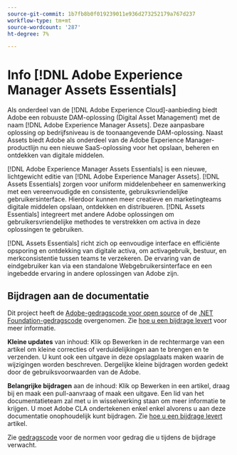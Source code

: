 ```yaml
---
source-git-commit: 1b7fb8b0f019239011e936d273252179a767d237
workflow-type: tm+mt
source-wordcount: '287'
ht-degree: 7%

---
```

# Info [!DNL Adobe Experience Manager Assets Essentials]

Als onderdeel van de [!DNL Adobe Experience Cloud]-aanbieding biedt Adobe een robuuste DAM-oplossing (Digital Asset Management) met de naam [!DNL Adobe Experience Manager Assets]. Deze aanpasbare oplossing op bedrijfsniveau is de toonaangevende DAM-oplossing. Naast Assets biedt Adobe als onderdeel van de Adobe Experience Manager-productlijn nu een nieuwe SaaS-oplossing voor het opslaan, beheren en ontdekken van digitale middelen.

[!DNL Adobe Experience Manager Assets Essentials] is een nieuwe, lichtgewicht editie van  [!DNL Adobe Experience Manager Assets]. [!DNL Assets Essentials] zorgen voor uniform middelenbeheer en samenwerking met een vereenvoudigde en consistente, gebruiksvriendelijke gebruikersinterface. Hierdoor kunnen meer creatieve en marketingteams digitale middelen opslaan, ontdekken en distribueren. [!DNL Assets Essentials] integreert met andere Adobe oplossingen om gebruikersvriendelijke methodes te verstrekken om activa in deze oplossingen te gebruiken.

[!DNL Assets Essentials] richt zich op eenvoudige interface en efficiënte opsporing en ontdekking van digitale activa, om activagebruik, bestuur, en merkconsistentie tussen teams te verzekeren. De ervaring van de eindgebruiker kan via een standalone Webgebruikersinterface en een ingebedde ervaring in andere oplossingen van Adobe zijn.

## Bijdragen aan de documentatie

Dit project heeft de [Adobe-gedragscode voor open source](code-of-conduct.md) of de [.NET Foundation-gedragscode](https://dotnetfoundation.org/code-of-conduct) overgenomen. Zie [hoe u een bijdrage levert](contributing.md) voor meer informatie.

**Kleine updates** van inhoud: Klik op Bewerken in de rechtermarge van een artikel om kleine correcties of verduidelijkingen aan te brengen en te verzenden. U kunt ook een uitgave in deze opslagplaats maken waarin de wijzigingen worden beschreven. Dergelijke kleine bijdragen worden gedekt door de gebruiksvoorwaarden van de Adobe.

**Belangrijke bijdragen** aan de inhoud: Klik op Bewerken in een artikel, draag bij en maak een pull-aanvraag of maak een uitgave. Een lid van het documentatieteam zal met u in wisselwerking staan om meer informatie te krijgen. U moet Adobe CLA ondertekenen enkel enkel alvorens u aan deze documentatie onophoudelijk kunt bijdragen. Zie [hoe u een bijdrage levert](contributing.md) artikel.

Zie [gedragscode](code-of-conduct.md) voor de normen voor gedrag die u tijdens de bijdrage verwacht.
